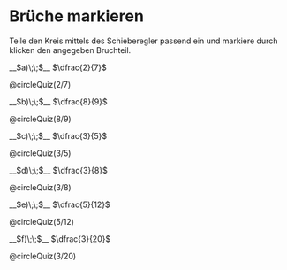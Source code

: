 <!--
version:  0.0.1
language: de
narrator: Deutsch Female

tags: 

comment: 

author: Martin Lommatzsch


@style
main > *:not(:last-child) {
  margin-bottom: 3rem;
}

input {
    text-align: center;
}

.flex-container {
    display: flex;
    flex-wrap: wrap;
    align-items: stretch;
    gap: 20px;
}

.flex-child {
    flex: 1;
    min-width: 350px;
    margin-right: 20px;
}

@media (max-width: 400px) {
    .flex-child {
        flex: 100%;
        margin-right: 0;
    }
}
@end



import: https://raw.githubusercontent.com/liaTemplates/algebrite/master/README.md
        https://raw.githubusercontent.com/LiaTemplates/Tikz-Jax/main/README.md
        https://raw.githubusercontent.com/LiaTemplates/mermaid_template/0.1.4/README.md
        https://raw.githubusercontent.com/liaTemplates/ABCjs/main/README.md
        https://raw.githubusercontent.com/LiaTemplates/Speech-Recognition-Quiz/refs/heads/main/README.md
        https://raw.githubusercontent.com/liaTemplates/AVR8js/main/README.md
        https://raw.githubusercontent.com/liaTemplates/JSXGraph/main/README.md
        https://raw.githubusercontent.com/LiaTemplates/mec2/main/README.md
        https://raw.githubusercontent.com/LiaTemplates/CollaborativeDrawing/main/README.md
        https://raw.githubusercontent.com/LiaTemplates/SpreadSheet/refs/heads/main/README.md
        https://github.com/LiaTemplates/PeriodicTable/blob/main/README.md
        https://raw.githubusercontent.com/LiaTemplates/GGBScript/refs/heads/main/README.md

import: https://raw.githubusercontent.com/MINT-the-GAP/Aufgabensammlung/refs/heads/main/README.md

script: https://cdn.jsdelivr.net/gh/LiaTemplates/Tikz-Jax@main/dist/index.js

-->



# Brüche markieren



Teile den Kreis mittels des Schieberegler passend ein und markiere durch klicken den angegeben Bruchteil.


<section class="flex-container">

<div class="flex-child">
__$a)\;\;$__ $\dfrac{2}{7}$

<!-- data-solution-button="5"-->
@circleQuiz(2/7)

</div>

<div class="flex-child">
__$b)\;\;$__ $\dfrac{8}{9}$

<!-- data-solution-button="5"-->
@circleQuiz(8/9)

</div>

<div class="flex-child">
__$c)\;\;$__ $\dfrac{3}{5}$

<!-- data-solution-button="5"-->
@circleQuiz(3/5)

</div>

<div class="flex-child">
__$d)\;\;$__ $\dfrac{3}{8}$

<!-- data-solution-button="5"-->
@circleQuiz(3/8)

</div>

<div class="flex-child">
__$e)\;\;$__ $\dfrac{5}{12}$

<!-- data-solution-button="5"-->
@circleQuiz(5/12)

</div>

<div class="flex-child">
__$f)\;\;$__ $\dfrac{3}{20}$


<!-- data-solution-button="5"-->
@circleQuiz(3/20)

</div>

</section>

